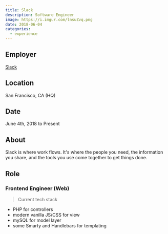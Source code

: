```yaml
---
title: Slack
description: Software Engineer
image: https://i.imgur.com/lnsuZvq.png
date: 2018-06-04
categories:
  - experience
---
```


## Employer

[Slack](https://slack.com)

## Location

San Francisco, CA (HQ)

## Date

June 4th, 2018 to Present

## About

Slack is where work flows. It's where the people you need, the information you share, and the tools you use come together to get things done.

## Role

### Frontend Engineer (Web)

> Current tech stack

* PHP for controllers
* modern vanilla JS/CSS for view
* mySQL for model layer
* some Smarty and Handlebars for templating
